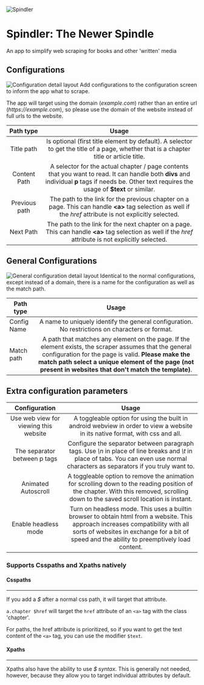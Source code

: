 ![Spindler](./resources/spindler_icon.png)
# __Spindler: The Newer Spindle__
An app to simplify web scraping for books and other 'written' media

## Configurations
![Configuration detail layout](./resources/Config.jpg)
Add configurations to the configuration screen to inform the app what to scrape.

The app will target using the domain (_example.com_) rather than an entire url (_https://example.com_), so please use the domain of the website instead of full urls to the website.

Path type                    |                Usage
:---------------------------:|:-----------------------------:
Title path                   | Is optional (first title element by default). A selector to get the title of a page, whether that is a chapter title or article title. 
Content Path                 | A selector for the actual chapter / page contents that you want to read. It can handle both __divs__ and individual __p__ tags if needs be. Other text requires the usage of __$text__ or similar.
Previous path                | The path to the link for the previous chapter on a page. This can handle __\<a>__ tag selection as well if the _href_ attribute is not explicitly selected.
Next Path                    | The path to the link for the next chapter on a page. This can handle __\<a>__ tag selection as well if the _href_ attribute is not explicitly selected.

## General Configurations
![General configuration detail layout](./resources/Generalized%20Config.jpg)
Identical to the normal configurations, except instead of a domain, there is a name for the configuration as well as the match path.

Path type                    |               Usage
-----------------------------|:-----------------------------:
Config Name                  | A name to uniquely identify the general configuration. No restrictions on characters or format.
Match path                   | A path that matches any element on the page. If the element exists, the scraper assumes that the general configuration for the page is valid. __Please make the match path select a unique element of the page (not present in websites that don't match the template)__.
## Extra configuration parameters
Configuration                |              Usage
:---------------------------:|:-----------------------------:
Use web view for viewing this website                                                                                   | A toggleable option for using the built in android webview in order to view a website in its native format, with css and all.
The separator between p tags | Configure the separator between paragraph tags. Use _\\n_ in place of line breaks and _\\t_ in place of tabs. You can even use normal characters as separators if you truly want to.
Animated Autoscroll          | A toggleable option to remove the animation for scrolling down to the reading position of the chapter. With this removed, scrolling down to the saved scroll location is instant.
Enable headless mode         | Turn on headless mode. This uses a builtin browser to obtain html from a website. This approach increases compatibility with all sorts of websites in exchange for a bit of speed and the ability to preemptively load content.
### Supports Csspaths and Xpaths natively

#### Csspaths
-------------------------------------------------------------
If you add a _$_ after a normal css path, it will target that attribute.

`a.chapter $href` will target the `href` attribute of an `<a>` tag with the class 'chapter'.

For paths, the href attribute is prioritized, so if you want to get the text content of the `<a>` tag, you can use the modifier `$text`.

#### Xpaths
-------------------------------------------------------------
Xpaths also have the ability to use _$ syntax_. This is generally not needed, however, because they allow you to target individual attributes by default.
